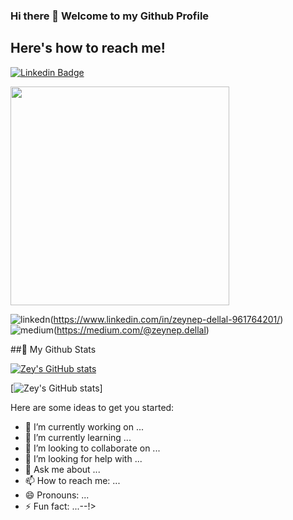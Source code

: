 ### Hi there 👋 Welcome to my Github Profile

## Here's how to reach me!
[![Linkedin Badge](https://img.shields.io/badge/zeynepdellal-follow%20on%20linkedin-blue?style=for-the-badge&logo=linkedin)](https://www.linkedin.com/in/zeynep-dellal-961764201/)

  <a href="#"><img src="https://github-readme-stats.vercel.app/api?username=zedyjy&show_icons=true&count_private=true&theme=dark" width="350"></a>

![linkedn](https://img.shields.io/badge/LinkedIn-0077B5?style=for-the-badge&logo=linkedin&logoColor=white)(https://www.linkedin.com/in/zeynep-dellal-961764201/)
![medium](https://img.shields.io/badge/Medium-12100E?style=for-the-badge&logo=medium&logoColor=white)(https://medium.com/@zeynep.dellal)

##🌱 My Github Stats

[![Zey's GitHub stats](https://github-readme-stats.vercel.app/api?username=zedyjy)](https://github.com/zedyjy/github-readme-stats)

[![Zey's GitHub stats](https://github-readme-stats.vercel.app/api/top-langs/?username=zedyjy)]


Here are some ideas to get you started:

- 🔭 I’m currently working on ...
- 🌱 I’m currently learning ...
- 👯 I’m looking to collaborate on ...
- 🤔 I’m looking for help with ...
- 💬 Ask me about ...
- 📫 How to reach me: ...
- 😄 Pronouns: ...
- ⚡ Fun fact: ...--!>
